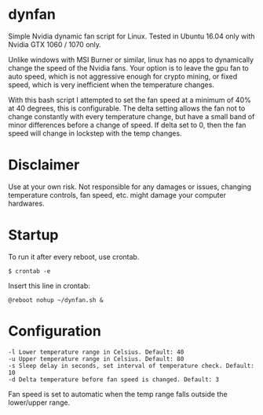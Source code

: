 # dynfan
Simple Nvidia dynamic fan script for Linux. Tested in Ubuntu 16.04 only with Nvidia GTX 1060 / 1070 only. 

Unlike windows with MSI Burner or similar, linux has no apps to dynamically change the speed of the Nvidia fans. Your option is to leave the gpu fan to auto speed, which is not aggressive enough for crypto mining, or fixed speed, which is very inefficient when the temperature changes.

With this bash script I attempted to set the fan speed at a minimum of 40% at 40 degrees, this is configurable. The delta setting allows the fan not to change constantly with every temperature change, but have a small band of minor differences before a change of speed. If delta set to 0, then the fan speed will change in lockstep with the temp changes.

# Disclaimer
Use at your own risk. Not responsible for any damages or issues, changing temperature controls, fan speed, etc. might damage your computer hardwares.

# Startup
To run it after every reboot, use crontab.
```
$ crontab -e
```

Insert this line in crontab:
```
@reboot nohup ~/dynfan.sh &
```

# Configuration
```
-l Lower temperature range in Celsius. Default: 40
-u Upper temperature range in Celsius. Default: 80
-s Sleep delay in seconds, set interval of temperature check. Default: 10
-d Delta temperature before fan speed is changed. Default: 3
```
Fan speed is set to automatic when the temp range falls outside the lower/upper range.
